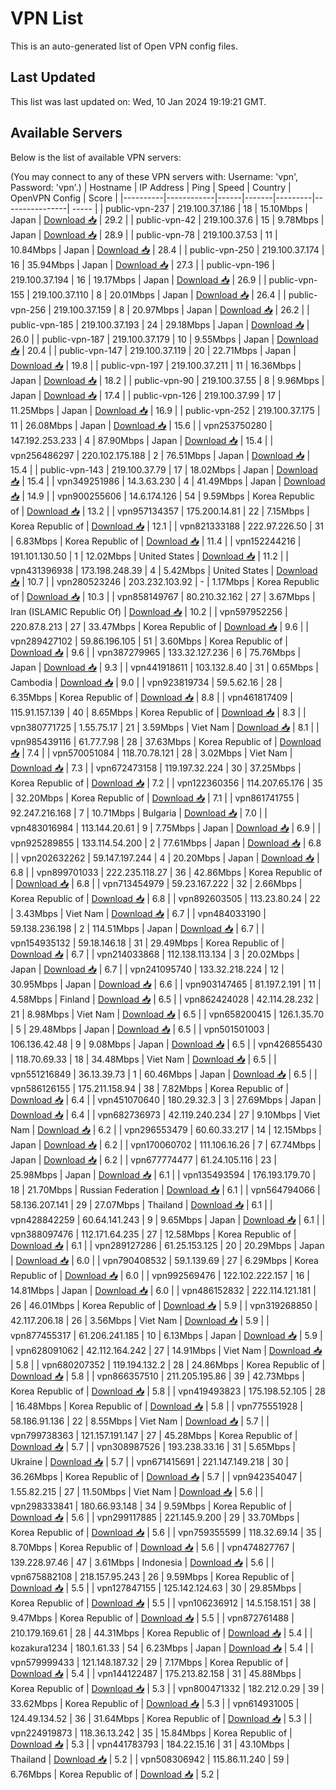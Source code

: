 # VPN List

This is an auto-generated list of Open VPN config files.

## Last Updated

This list was last updated on: Wed, 10 Jan 2024 19:19:21 GMT.

## Available Servers

Below is the list of available VPN servers:

(You may connect to any of these VPN servers with: Username: 'vpn', Password: 'vpn'.)
| Hostname | IP Address | Ping | Speed | Country | OpenVPN Config | Score |
|----------|------------|------|-------|---------|----------------| ----- |
| public-vpn-237 | 219.100.37.186 | 18 | 15.10Mbps | Japan | [Download 📥](./configs/server_0_JP.ovpn) | 29.2 |
| public-vpn-42 | 219.100.37.6 | 15 | 9.78Mbps | Japan | [Download 📥](./configs/server_1_JP.ovpn) | 28.9 |
| public-vpn-78 | 219.100.37.53 | 11 | 10.84Mbps | Japan | [Download 📥](./configs/server_2_JP.ovpn) | 28.4 |
| public-vpn-250 | 219.100.37.174 | 16 | 35.94Mbps | Japan | [Download 📥](./configs/server_3_JP.ovpn) | 27.3 |
| public-vpn-196 | 219.100.37.194 | 16 | 19.17Mbps | Japan | [Download 📥](./configs/server_4_JP.ovpn) | 26.9 |
| public-vpn-155 | 219.100.37.110 | 8 | 20.01Mbps | Japan | [Download 📥](./configs/server_5_JP.ovpn) | 26.4 |
| public-vpn-256 | 219.100.37.159 | 8 | 20.97Mbps | Japan | [Download 📥](./configs/server_6_JP.ovpn) | 26.2 |
| public-vpn-185 | 219.100.37.193 | 24 | 29.18Mbps | Japan | [Download 📥](./configs/server_7_JP.ovpn) | 26.0 |
| public-vpn-187 | 219.100.37.179 | 10 | 9.55Mbps | Japan | [Download 📥](./configs/server_8_JP.ovpn) | 20.4 |
| public-vpn-147 | 219.100.37.119 | 20 | 22.71Mbps | Japan | [Download 📥](./configs/server_9_JP.ovpn) | 19.8 |
| public-vpn-197 | 219.100.37.211 | 11 | 16.36Mbps | Japan | [Download 📥](./configs/server_10_JP.ovpn) | 18.2 |
| public-vpn-90 | 219.100.37.55 | 8 | 9.96Mbps | Japan | [Download 📥](./configs/server_11_JP.ovpn) | 17.4 |
| public-vpn-126 | 219.100.37.99 | 17 | 11.25Mbps | Japan | [Download 📥](./configs/server_12_JP.ovpn) | 16.9 |
| public-vpn-252 | 219.100.37.175 | 11 | 26.08Mbps | Japan | [Download 📥](./configs/server_13_JP.ovpn) | 15.6 |
| vpn253750280 | 147.192.253.233 | 4 | 87.90Mbps | Japan | [Download 📥](./configs/server_14_JP.ovpn) | 15.4 |
| vpn256486297 | 220.102.175.188 | 2 | 76.51Mbps | Japan | [Download 📥](./configs/server_15_JP.ovpn) | 15.4 |
| public-vpn-143 | 219.100.37.79 | 17 | 18.02Mbps | Japan | [Download 📥](./configs/server_16_JP.ovpn) | 15.4 |
| vpn349251986 | 14.3.63.230 | 4 | 41.49Mbps | Japan | [Download 📥](./configs/server_17_JP.ovpn) | 14.9 |
| vpn900255606 | 14.6.174.126 | 54 | 9.59Mbps | Korea Republic of | [Download 📥](./configs/server_18_KR.ovpn) | 13.2 |
| vpn957134357 | 175.200.14.81 | 22 | 7.15Mbps | Korea Republic of | [Download 📥](./configs/server_19_KR.ovpn) | 12.1 |
| vpn821333188 | 222.97.226.50 | 31 | 6.83Mbps | Korea Republic of | [Download 📥](./configs/server_20_KR.ovpn) | 11.4 |
| vpn152244216 | 191.101.130.50 | 1 | 12.02Mbps | United States | [Download 📥](./configs/server_21_US.ovpn) | 11.2 |
| vpn431396938 | 173.198.248.39 | 4 | 5.42Mbps | United States | [Download 📥](./configs/server_22_US.ovpn) | 10.7 |
| vpn280523246 | 203.232.103.92 | - | 1.17Mbps | Korea Republic of | [Download 📥](./configs/server_23_KR.ovpn) | 10.3 |
| vpn858149767 | 80.210.32.162 | 27 | 3.67Mbps | Iran (ISLAMIC Republic Of) | [Download 📥](./configs/server_24_IR.ovpn) | 10.2 |
| vpn597952256 | 220.87.8.213 | 27 | 33.47Mbps | Korea Republic of | [Download 📥](./configs/server_25_KR.ovpn) | 9.6 |
| vpn289427102 | 59.86.196.105 | 51 | 3.60Mbps | Korea Republic of | [Download 📥](./configs/server_26_KR.ovpn) | 9.6 |
| vpn387279965 | 133.32.127.236 | 6 | 75.76Mbps | Japan | [Download 📥](./configs/server_27_JP.ovpn) | 9.3 |
| vpn441918611 | 103.132.8.40 | 31 | 0.65Mbps | Cambodia | [Download 📥](./configs/server_28_KH.ovpn) | 9.0 |
| vpn923819734 | 59.5.62.16 | 28 | 6.35Mbps | Korea Republic of | [Download 📥](./configs/server_29_KR.ovpn) | 8.8 |
| vpn461817409 | 115.91.157.139 | 40 | 8.65Mbps | Korea Republic of | [Download 📥](./configs/server_30_KR.ovpn) | 8.3 |
| vpn380771725 | 1.55.75.17 | 21 | 3.59Mbps | Viet Nam | [Download 📥](./configs/server_31_VN.ovpn) | 8.1 |
| vpn985439116 | 61.77.7.98 | 28 | 37.63Mbps | Korea Republic of | [Download 📥](./configs/server_32_KR.ovpn) | 7.4 |
| vpn570051084 | 118.70.78.121 | 28 | 3.02Mbps | Viet Nam | [Download 📥](./configs/server_33_VN.ovpn) | 7.3 |
| vpn672473158 | 119.197.32.224 | 30 | 37.25Mbps | Korea Republic of | [Download 📥](./configs/server_34_KR.ovpn) | 7.2 |
| vpn122360356 | 114.207.65.176 | 35 | 32.20Mbps | Korea Republic of | [Download 📥](./configs/server_35_KR.ovpn) | 7.1 |
| vpn861741755 | 92.247.216.168 | 7 | 10.71Mbps | Bulgaria | [Download 📥](./configs/server_36_BG.ovpn) | 7.0 |
| vpn483016984 | 113.144.20.61 | 9 | 7.75Mbps | Japan | [Download 📥](./configs/server_37_JP.ovpn) | 6.9 |
| vpn925289855 | 133.114.54.200 | 2 | 77.61Mbps | Japan | [Download 📥](./configs/server_38_JP.ovpn) | 6.8 |
| vpn202632262 | 59.147.197.244 | 4 | 20.20Mbps | Japan | [Download 📥](./configs/server_39_JP.ovpn) | 6.8 |
| vpn899701033 | 222.235.118.27 | 36 | 42.86Mbps | Korea Republic of | [Download 📥](./configs/server_40_KR.ovpn) | 6.8 |
| vpn713454979 | 59.23.167.222 | 32 | 2.66Mbps | Korea Republic of | [Download 📥](./configs/server_41_KR.ovpn) | 6.8 |
| vpn892603505 | 113.23.80.24 | 22 | 3.43Mbps | Viet Nam | [Download 📥](./configs/server_42_VN.ovpn) | 6.7 |
| vpn484033190 | 59.138.236.198 | 2 | 114.51Mbps | Japan | [Download 📥](./configs/server_43_JP.ovpn) | 6.7 |
| vpn154935132 | 59.18.146.18 | 31 | 29.49Mbps | Korea Republic of | [Download 📥](./configs/server_44_KR.ovpn) | 6.7 |
| vpn214033868 | 112.138.113.134 | 3 | 20.02Mbps | Japan | [Download 📥](./configs/server_45_JP.ovpn) | 6.7 |
| vpn241095740 | 133.32.218.224 | 12 | 30.95Mbps | Japan | [Download 📥](./configs/server_46_JP.ovpn) | 6.6 |
| vpn903147465 | 81.197.2.191 | 11 | 4.58Mbps | Finland | [Download 📥](./configs/server_47_FI.ovpn) | 6.5 |
| vpn862424028 | 42.114.28.232 | 21 | 8.98Mbps | Viet Nam | [Download 📥](./configs/server_48_VN.ovpn) | 6.5 |
| vpn658200415 | 126.1.35.70 | 5 | 29.48Mbps | Japan | [Download 📥](./configs/server_49_JP.ovpn) | 6.5 |
| vpn501501003 | 106.136.42.48 | 9 | 9.08Mbps | Japan | [Download 📥](./configs/server_50_JP.ovpn) | 6.5 |
| vpn426855430 | 118.70.69.33 | 18 | 34.48Mbps | Viet Nam | [Download 📥](./configs/server_51_VN.ovpn) | 6.5 |
| vpn551216849 | 36.13.39.73 | 1 | 60.46Mbps | Japan | [Download 📥](./configs/server_52_JP.ovpn) | 6.5 |
| vpn586126155 | 175.211.158.94 | 38 | 7.82Mbps | Korea Republic of | [Download 📥](./configs/server_53_KR.ovpn) | 6.4 |
| vpn451070640 | 180.29.32.3 | 3 | 27.69Mbps | Japan | [Download 📥](./configs/server_54_JP.ovpn) | 6.4 |
| vpn682736973 | 42.119.240.234 | 27 | 9.10Mbps | Viet Nam | [Download 📥](./configs/server_55_VN.ovpn) | 6.2 |
| vpn296553479 | 60.60.33.217 | 14 | 12.15Mbps | Japan | [Download 📥](./configs/server_56_JP.ovpn) | 6.2 |
| vpn170060702 | 111.106.16.26 | 7 | 67.74Mbps | Japan | [Download 📥](./configs/server_57_JP.ovpn) | 6.2 |
| vpn677774477 | 61.24.105.116 | 23 | 25.98Mbps | Japan | [Download 📥](./configs/server_58_JP.ovpn) | 6.1 |
| vpn135493594 | 176.193.179.70 | 18 | 21.70Mbps | Russian Federation | [Download 📥](./configs/server_59_RU.ovpn) | 6.1 |
| vpn564794066 | 58.136.207.141 | 29 | 27.07Mbps | Thailand | [Download 📥](./configs/server_60_TH.ovpn) | 6.1 |
| vpn428842259 | 60.64.141.243 | 9 | 9.65Mbps | Japan | [Download 📥](./configs/server_61_JP.ovpn) | 6.1 |
| vpn388097476 | 112.171.64.235 | 27 | 12.58Mbps | Korea Republic of | [Download 📥](./configs/server_62_KR.ovpn) | 6.1 |
| vpn289127286 | 61.25.153.125 | 20 | 20.29Mbps | Japan | [Download 📥](./configs/server_63_JP.ovpn) | 6.0 |
| vpn790408532 | 59.1.139.69 | 27 | 6.29Mbps | Korea Republic of | [Download 📥](./configs/server_64_KR.ovpn) | 6.0 |
| vpn992569476 | 122.102.222.157 | 16 | 14.81Mbps | Japan | [Download 📥](./configs/server_65_JP.ovpn) | 6.0 |
| vpn486152832 | 222.114.121.181 | 26 | 46.01Mbps | Korea Republic of | [Download 📥](./configs/server_66_KR.ovpn) | 5.9 |
| vpn319268850 | 42.117.206.18 | 26 | 3.56Mbps | Viet Nam | [Download 📥](./configs/server_67_VN.ovpn) | 5.9 |
| vpn877455317 | 61.206.241.185 | 10 | 6.13Mbps | Japan | [Download 📥](./configs/server_68_JP.ovpn) | 5.9 |
| vpn628091062 | 42.112.164.242 | 27 | 14.91Mbps | Viet Nam | [Download 📥](./configs/server_69_VN.ovpn) | 5.8 |
| vpn680207352 | 119.194.132.2 | 28 | 24.86Mbps | Korea Republic of | [Download 📥](./configs/server_70_KR.ovpn) | 5.8 |
| vpn866357510 | 211.205.195.86 | 39 | 42.73Mbps | Korea Republic of | [Download 📥](./configs/server_71_KR.ovpn) | 5.8 |
| vpn419493823 | 175.198.52.105 | 28 | 16.48Mbps | Korea Republic of | [Download 📥](./configs/server_72_KR.ovpn) | 5.8 |
| vpn775551928 | 58.186.91.136 | 22 | 8.55Mbps | Viet Nam | [Download 📥](./configs/server_73_VN.ovpn) | 5.7 |
| vpn799738363 | 121.157.191.147 | 27 | 45.28Mbps | Korea Republic of | [Download 📥](./configs/server_74_KR.ovpn) | 5.7 |
| vpn308987526 | 193.238.33.16 | 31 | 5.65Mbps | Ukraine | [Download 📥](./configs/server_75_UA.ovpn) | 5.7 |
| vpn671415691 | 221.147.149.218 | 30 | 36.26Mbps | Korea Republic of | [Download 📥](./configs/server_76_KR.ovpn) | 5.7 |
| vpn942354047 | 1.55.82.215 | 27 | 11.50Mbps | Viet Nam | [Download 📥](./configs/server_77_VN.ovpn) | 5.6 |
| vpn298333841 | 180.66.93.148 | 34 | 9.59Mbps | Korea Republic of | [Download 📥](./configs/server_78_KR.ovpn) | 5.6 |
| vpn299117885 | 221.145.9.200 | 29 | 33.70Mbps | Korea Republic of | [Download 📥](./configs/server_79_KR.ovpn) | 5.6 |
| vpn759355599 | 118.32.69.14 | 35 | 8.70Mbps | Korea Republic of | [Download 📥](./configs/server_80_KR.ovpn) | 5.6 |
| vpn474827767 | 139.228.97.46 | 47 | 3.61Mbps | Indonesia | [Download 📥](./configs/server_81_ID.ovpn) | 5.6 |
| vpn675882108 | 218.157.95.243 | 26 | 9.59Mbps | Korea Republic of | [Download 📥](./configs/server_82_KR.ovpn) | 5.5 |
| vpn127847155 | 125.142.124.63 | 30 | 29.85Mbps | Korea Republic of | [Download 📥](./configs/server_83_KR.ovpn) | 5.5 |
| vpn106236912 | 14.5.158.151 | 38 | 9.47Mbps | Korea Republic of | [Download 📥](./configs/server_84_KR.ovpn) | 5.5 |
| vpn872761488 | 210.179.169.61 | 28 | 44.31Mbps | Korea Republic of | [Download 📥](./configs/server_85_KR.ovpn) | 5.4 |
| kozakura1234 | 180.1.61.33 | 54 | 6.23Mbps | Japan | [Download 📥](./configs/server_86_JP.ovpn) | 5.4 |
| vpn579999433 | 121.148.187.32 | 29 | 7.17Mbps | Korea Republic of | [Download 📥](./configs/server_87_KR.ovpn) | 5.4 |
| vpn144122487 | 175.213.82.158 | 31 | 45.88Mbps | Korea Republic of | [Download 📥](./configs/server_88_KR.ovpn) | 5.3 |
| vpn800471332 | 182.212.0.29 | 39 | 33.62Mbps | Korea Republic of | [Download 📥](./configs/server_89_KR.ovpn) | 5.3 |
| vpn614931005 | 124.49.134.52 | 36 | 31.64Mbps | Korea Republic of | [Download 📥](./configs/server_90_KR.ovpn) | 5.3 |
| vpn224919873 | 118.36.13.242 | 35 | 15.84Mbps | Korea Republic of | [Download 📥](./configs/server_91_KR.ovpn) | 5.3 |
| vpn441783793 | 184.22.15.16 | 31 | 43.10Mbps | Thailand | [Download 📥](./configs/server_92_TH.ovpn) | 5.2 |
| vpn508306942 | 115.86.11.240 | 59 | 6.76Mbps | Korea Republic of | [Download 📥](./configs/server_93_KR.ovpn) | 5.2 |
